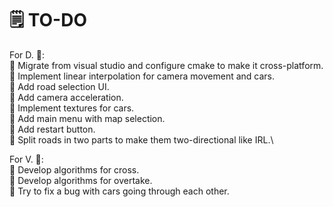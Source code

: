 # 🗒️ TO-DO
  For D. 👤:\
🔴 Migrate from visual studio and configure cmake to make it cross-platform.\
🔴 Implement linear interpolation for camera movement and cars.\
🔴 Add road selection UI.\
🔴 Add camera acceleration.\
🔴 Implement textures for cars.\
🔴 Add main menu with map selection.\
🔴 Add restart button.\
🔴 Split roads in two parts to make them two-directional like IRL.\

  For V. 👤:\
🔴 Develop algorithms for cross.\
🔴 Develop algorithms for overtake.\
🔴 Try to fix a bug with cars going through each other.

